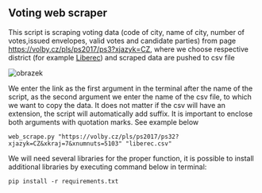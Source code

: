 ## Voting web scraper
This script is scraping voting data (code of city, name of city, number of votes,issued envelopes, valid votes and candidate parties) from page https://volby.cz/pls/ps2017/ps3?xjazyk=CZ, where we choose respective district (for example [Liberec](https://volby.cz/pls/ps2017/ps32?xjazyk=CZ&xkraj=7&xnumnuts=5103)) and scraped data are pushed to csv file

![obrazek](https://user-images.githubusercontent.com/99678439/165470067-25e6d0a4-e9a1-4907-9863-1c535e831ce1.png)

We enter the link as the first argument in the terminal after the name of the script, as the second argument we enter the name of the csv file,
to which we want to copy the data. It does not matter if the csv will have an extension, the script will automatically add suffix. It is important to enclose both arguments with quotation marks.
See example below
```
web_scrape.py "https://volby.cz/pls/ps2017/ps32?xjazyk=CZ&xkraj=7&xnumnuts=5103" "liberec.csv"  
```

We will need several libraries for the proper function, it is possible to install additional libraries by executing command below in terminal: 
```
pip install -r requirements.txt 
``` 
